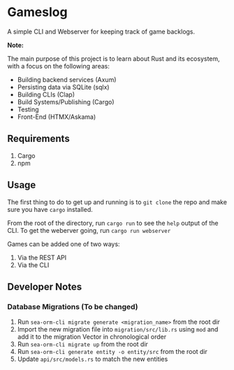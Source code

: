 # Gameslog

A simple CLI and Webserver for keeping track of game backlogs.

__Note:__

The main purpose of this project is to learn about Rust and its ecosystem, with a focus on the following areas:

* Building backend services (Axum)
* Persisting data via SQLite (sqlx)
* Building CLIs (Clap)
* Build Systems/Publishing (Cargo)
* Testing
* Front-End (HTMX/Askama)

## Requirements

1. Cargo
2. npm

## Usage

The first thing to do to get up and running is to `git clone` the repo and make sure you have `cargo` installed.

From the root of the directory, run `cargo run` to see the `help` output of the CLI. To get the weberver going, run `cargo run webserver`

Games can be added one of two ways:

1. Via the REST API
1. Via the CLI

## Developer Notes

### Database Migrations (To be changed)

1. Run `sea-orm-cli migrate generate <migration_name>` from the root dir
1. Import the new migration file into `migration/src/lib.rs` using `mod` and add it to the migration Vector in chronological order
1. Run `sea-orm-cli migrate up` from the root dir
1. Run `sea-orm-cli generate entity -o entity/src` from the root dir
1. Update `api/src/models.rs` to match the new entities
